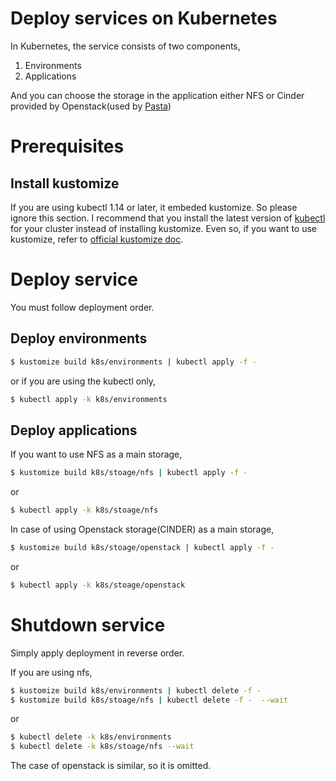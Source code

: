 # Deploy services on Kubernetes

In Kubernetes, the service consists of two components,

1. Environments
2. Applications

And you can choose the storage in the application either NFS or Cinder provided by Openstack(used by [Pasta](http://paas-ta.kr))

# Prerequisites

## Install kustomize

If you are using kubectl 1.14 or later, it embeded kustomize. So please ignore this section.
I recommend that you install the latest version of [kubectl](https://kubectl.docs.kubernetes.io/installation/kubectl/) for your cluster instead of installing kustomize.
Even so, if you want to use kustomize, refer to [official kustomize doc](https://kustomize.io/). 

# Deploy service

You must follow deployment order.

## Deploy environments

```sh
$ kustomize build k8s/environments | kubectl apply -f -
```
or if you are using the kubectl only,

```sh
$ kubectl apply -k k8s/environments
```

## Deploy applications

If you want to use NFS as a main storage,

```sh
$ kustomize build k8s/stoage/nfs | kubectl apply -f -
```

or

```sh
$ kubectl apply -k k8s/stoage/nfs
```

In case of using Openstack storage(CINDER) as a main storage,

```sh
$ kustomize build k8s/stoage/openstack | kubectl apply -f -
```

or

```sh
$ kubectl apply -k k8s/stoage/openstack
```

# Shutdown service

Simply apply deployment in reverse order.

If you are using nfs, 

```sh
$ kustomize build k8s/environments | kubectl delete -f -
$ kustomize build k8s/stoage/nfs | kubectl delete -f -  --wait
```

or

```sh
$ kubectl delete -k k8s/environments
$ kubectl delete -k k8s/stoage/nfs --wait
```

The case of openstack is similar, so it is omitted.
